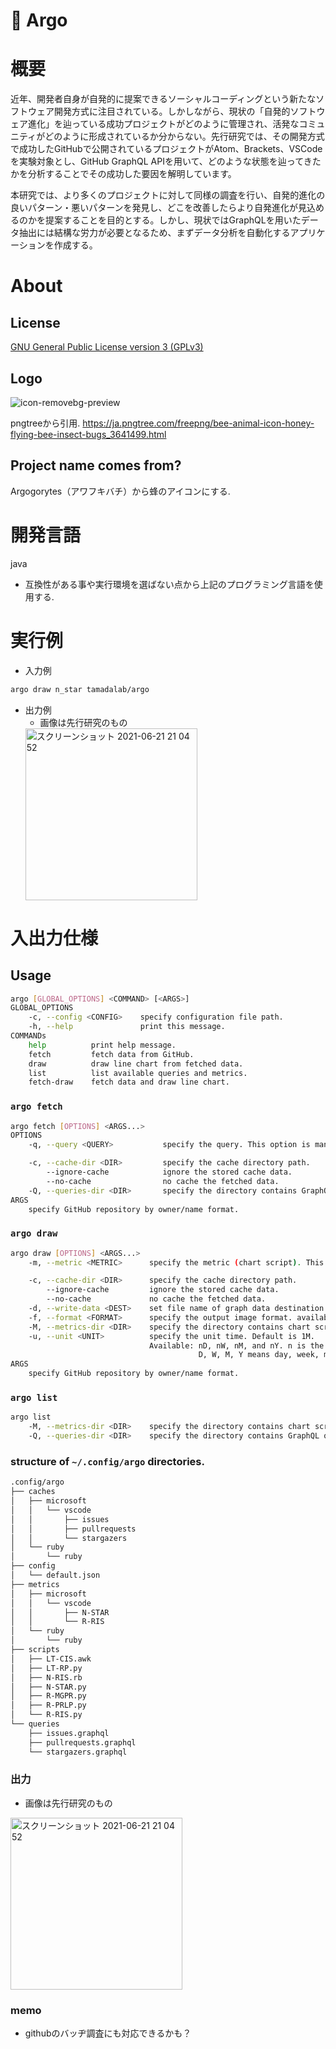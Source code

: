 # 🐝 Argo
# 概要
近年、開発者自身が自発的に提案できるソーシャルコーディングという新たなソフトウェア開発方式に注目されている。しかしながら、現状の「自発的ソフトウェア進化」を辿っている成功プロジェクトがどのように管理され、活発なコミュニティがどのように形成されているか分からない。先行研究では、その開発方式で成功したGitHubで公開されているプロジェクトがAtom、Brackets、VSCodeを実験対象とし、GitHub GraphQL APIを用いて、どのような状態を辿ってきたかを分析することでその成功した要因を解明しています。

本研究では、より多くのプロジェクトに対して同様の調査を行い、自発的進化の良いパターン・悪いパターンを発見し、どこを改善したらより自発進化が見込めるのかを提案することを目的とする。しかし、現状ではGraphQLを用いたデータ抽出には結構な労力が必要となるため、まずデータ分析を自動化するアプリケーションを作成する。


# About
## License
[GNU General Public License version 3 (GPLv3)](https://www.gnu.org/licenses/gpl-3.0.ja.html)

## Logo  
![icon-removebg-preview](https://user-images.githubusercontent.com/69036517/122642836-6017fc80-d147-11eb-8717-5d5664b589aa.png)

pngtreeから引用.
https://ja.pngtree.com/freepng/bee-animal-icon-honey-flying-bee-insect-bugs_3641499.html

## Project name comes from?
Argogorytes（アワフキバチ）から蜂のアイコンにする. 

# 開発言語
java
 - 互換性がある事や実行環境を選ばない点から上記のプログラミング言語を使用する.
 
# 実行例
- 入力例
```sh
argo draw n_star tamadalab/argo
```
- 出力例
  - 画像は先行研究のもの
  <img width="275" alt="スクリーンショット 2021-06-21 21 04 52" src="https://user-images.githubusercontent.com/69036517/122758916-5374df00-d2d4-11eb-90ec-da32cc536810.png">

# 入出力仕様
## Usage

```sh
argo [GLOBAL_OPTIONS] <COMMAND> [<ARGS>]
GLOBAL_OPTIONS
    -c, --config <CONFIG>    specify configuration file path.
    -h, --help               print this message.
COMMANDs
    help          print help message.
    fetch         fetch data from GitHub.
    draw          draw line chart from fetched data.
    list          list available queries and metrics.
    fetch-draw    fetch data and draw line chart.
```

### `argo fetch`

```sh
argo fetch [OPTIONS] <ARGS...>
OPTIONS
    -q, --query <QUERY>           specify the query. This option is mandatory.

    -c, --cache-dir <DIR>         specify the cache directory path.
        --ignore-cache            ignore the stored cache data.
        --no-cache                no cache the fetched data.
    -Q, --queries-dir <DIR>       specify the directory contains GraphQL queries.
ARGS
    specify GitHub repository by owner/name format.
```

### `argo draw`

```sh
argo draw [OPTIONS] <ARGS...>
    -m, --metric <METRIC>      specify the metric (chart script). This option is mandatory.

    -c, --cache-dir <DIR>      specify the cache directory path.
        --ignore-cache         ignore the stored cache data.
        --no-cache             no cache the fetched data.
    -d, --write-data <DEST>    set file name of graph data destination. if this option is absent, argo outputs no graph data.
    -f, --format <FORMAT>      specify the output image format. available: pdf, svg, and png. default: svg.
    -M, --metrics-dir <DIR>    specify the directory contains chart scripts.
    -u, --unit <UNIT>          specify the unit time. Default is 1M.
                               Available: nD, nW, nM, and nY. n is the integer number,
                                          D, W, M, Y means day, week, month, and year, respectively.
ARGS
    specify GitHub repository by owner/name format.
```

### `argo list`

```sh
argo list
    -M, --metrics-dir <DIR>    specify the directory contains chart scripts.
    -Q, --queries-dir <DIR>    specify the directory contains GraphQL queries.
```


### structure of `~/.config/argo` directories.

```sh
.config/argo
├── caches
│   ├── microsoft
│   │   └── vscode
│   │       ├── issues
│   │       ├── pullrequests
│   │       └── stargazers
│   └── ruby
│       └── ruby
├── config
│   └── default.json
├── metrics
│   ├── microsoft
│   │   └── vscode
│   │       ├── N-STAR
│   │       └── R-RIS
│   └── ruby
│       └── ruby
├── scripts
│   ├── LT-CIS.awk
│   ├── LT-RP.py
│   ├── N-RIS.rb
│   ├── N-STAR.py
│   ├── R-MGPR.py
│   ├── R-PRLP.py
│   └── R-RIS.py
└── queries
    ├── issues.graphql
    ├── pullrequests.graphql
    └── stargazers.graphql
```

### 出力
  - 画像は先行研究のもの
  <img width="275" alt="スクリーンショット 2021-06-21 21 04 52" src="https://user-images.githubusercontent.com/69036517/122758916-5374df00-d2d4-11eb-90ec-da32cc536810.png">


### memo
- githubのバッヂ調査にも対応できるかも？
